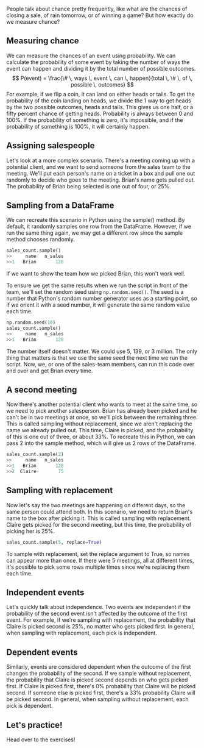People talk about chance pretty frequently, like what are the chances of closing a sale, of rain tomorrow, or of winning a game? But how exactly do we measure chance?
## Measuring chance
We can measure the chances of an event using probability. We can calculate the probability of some event by taking the number of ways the event can happen and dividing it by the total number of possible outcomes. 
$$
P(event) = \frac{\# \, ways \, event \, can \, happen}{total \, \# \, of \, possible \, outcomes}
$$
For example, if we flip a coin, it can land on either heads or tails. To get the probability of the coin landing on heads, we divide the 1 way to get heads by the two possible outcomes, heads and tails. This gives us one half, or a fifty percent chance of getting heads. Probability is always between 0 and 100%. If the probability of something is zero, it's impossible, and if the probability of something is 100%, it will certainly happen.
## Assigning salespeople
Let's look at a more complex scenario. There's a meeting coming up with a potential client, and we want to send someone from the sales team to the meeting. We'll put each person's name on a ticket in a box and pull one out randomly to decide who goes to the meeting. Brian's name gets pulled out. The probability of Brian being selected is one out of four, or 25%.
## Sampling from a DataFrame
We can recreate this scenario in Python using the sample() method. By default, it randomly samples one row from the DataFrame. However, if we run the same thing again, we may get a different row since the sample method chooses randomly. 
```Python
sales_count.sample()
>>     name   n_sales
>>1   Brian       128
```
If we want to show the team how we picked Brian, this won't work well.

To ensure we get the same results when we run the script in front of the team, we'll set the random seed using `np.random.seed()`. The seed is a number that Python's random number generator uses as a starting point, so if we orient it with a seed number, it will generate the same random value each time. 
```Python
np.random.seed(10)
sales_count.sample()
>>     name   n_sales
>>1   Brian       128
```
The number itself doesn't matter. We could use 5, 139, or 3 million. The only thing that matters is that we use the same seed the next time we run the script. Now, we, or one of the sales-team members, can run this code over and over and get Brian every time.
## A second meeting
Now there's another potential client who wants to meet at the same time, so we need to pick another salesperson. Brian has already been picked and he can't be in two meetings at once, so we'll pick between the remaining three. This is called sampling without replacement, since we aren't replacing the name we already pulled out. This time, Claire is picked, and the probability of this is one out of three, or about 33%. To recreate this in Python, we can pass 2 into the sample method, which will give us 2 rows of the DataFrame.
```Python
sales_count.sample(2)
>>     name   n_sales
>>1   Brian       128
>>2  Claire        75
```
## Sampling with replacement
Now let's say the two meetings are happening on different days, so the same person could attend both. In this scenario, we need to return Brian's name to the box after picking it. This is called sampling with replacement. Claire gets picked for the second meeting, but this time, the probability of picking her is 25%.
```Python
sales_count.sample(5, replace=True)
```
To sample with replacement, set the replace argument to True, so names can appear more than once. If there were 5 meetings, all at different times, it's possible to pick some rows multiple times since we're replacing them each time.
## Independent events
Let's quickly talk about independence. Two events are independent if the probability of the second event isn't affected by the outcome of the first event. For example, if we're sampling with replacement, the probability that Claire is picked second is 25%, no matter who gets picked first. In general, when sampling with replacement, each pick is independent.
## Dependent events
Similarly, events are considered dependent when the outcome of the first changes the probability of the second. If we sample without replacement, the probability that Claire is picked second depends on who gets picked first. If Claire is picked first, there's 0% probability that Claire will be picked second. If someone else is picked first, there's a 33% probability Claire will be picked second. In general, when sampling without replacement, each pick is dependent.
## Let's practice!
Head over to the exercises!